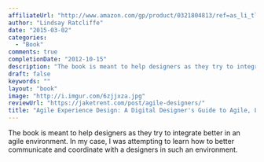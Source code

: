 ```yaml
---
affiliateUrl: "http://www.amazon.com/gp/product/0321804813/ref=as_li_tl?ie=UTF8&camp=1789&creative=390957&creativeASIN=0321804813&linkCode=as2&tag=jaktre-20&linkId=2C6N4BEOTR32S7P4"
author: "Lindsay Ratcliffe"
date: "2015-03-02"
categories:
  - "Book"
comments: true
completionDate: "2012-10-15"
description: "The book is meant to help designers as they try to integrate better in an agile environment.  In my case, I was attempting to learn how to better comm"
draft: false
keywords: ""
layout: "book"
image: "http://i.imgur.com/6zjjxza.jpg"
reviewUrl: "https://jaketrent.com/post/agile-designers/"
title: "Agile Experience Design: A Digital Designer's Guide to Agile, Lean, and Continuous"
---
```


The book is meant to help designers as they try to integrate better in an agile environment.  In my case, I was attempting to learn how to better communicate and coordinate with a designers in such an environment.
